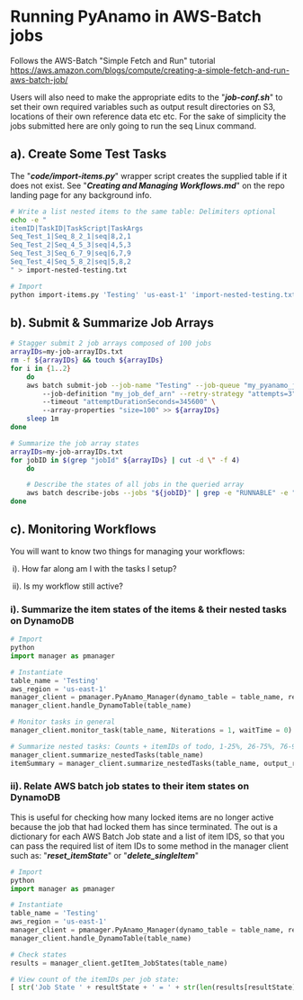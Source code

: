 
# Running PyAnamo in AWS-Batch jobs
Follows the AWS-Batch "Simple Fetch and Run" tutorial https://aws.amazon.com/blogs/compute/creating-a-simple-fetch-and-run-aws-batch-job/

Users will also need to make the appropriate edits to the "***job-conf.sh***" to set their own required variables such as output result directories on S3, locations of their own reference data etc etc. For the sake of simplicity the jobs submitted here are only going to run the seq Linux command.



## a). Create Some Test Tasks

The "***code/import-items.py***" wrapper script creates the supplied table if it does not exist. See "***Creating and Managing Workflows.md***" on the repo landing page for any background info.


```bash
# Write a list nested items to the same table: Delimiters optional
echo -e "
itemID|TaskID|TaskScript|TaskArgs
Seq_Test_1|Seq_8_2_1|seq|8,2,1
Seq_Test_2|Seq_4_5_3|seq|4,5,3
Seq_Test_3|Seq_6_7_9|seq|6,7,9
Seq_Test_4|Seq_5_8_2|seq|5,8,2
" > import-nested-testing.txt

# Import
python import-items.py 'Testing' 'us-east-1' 'import-nested-testing.txt' '|' ','
```



## b). Submit & Summarize Job Arrays


```bash
# Stagger submit 2 job arrays composed of 100 jobs
arrayIDs=my-job-arrayIDs.txt
rm -f ${arrayIDs} && touch ${arrayIDs}
for i in {1..2}
	do
	aws batch submit-job --job-name "Testing" --job-queue "my_pyanamo_job_queue" \ 
		--job-definition "my_job_def_arn" --retry-strategy "attempts=3" \ 
		--timeout "attemptDurationSeconds=345600" \ 
		--array-properties "size=100" >> ${arrayIDs}
	sleep 1m
done

# Summarize the job array states
arrayIDs=my-job-arrayIDs.txt
for jobID in $(grep "jobId" ${arrayIDs} | cut -d \" -f 4)
	do

	# Describe the states of all jobs in the queried array
	aws batch describe-jobs --jobs "${jobID}" | grep -e "RUNNABLE" -e "SUCCEEDED" -e "SUBMITTED" -e "RUNNING" -e "FAILED" -e "RUNNING" -e "STARTING" -e "PENDING" | awk 'NR >= 2' | xargs | sed -e "s/^/${jobID}, /g" -e 's/,$//g'
done
```



## c). Monitoring Workflows

You will want to know two things for managing your workflows:

​	i). How far along am I with the tasks I setup?

​	ii). Is my workflow still active?



### i). Summarize the item states of the items & their nested tasks on DynamoDB

```python
# Import
python
import manager as pmanager

# Instantiate
table_name = 'Testing'
aws_region = 'us-east-1'
manager_client = pmanager.PyAnamo_Manager(dynamo_table = table_name, region = aws_region)
manager_client.handle_DynamoTable(table_name)

# Monitor tasks in general
manager_client.monitor_task(table_name, Niterations = 1, waitTime = 0)

# Summarize nested tasks: Counts + itemIDs of todo, 1-25%, 26-75%, 76-99%, done
manager_client.summarize_nestedTasks(table_name)
itemSummary = manager_client.summarize_nestedTasks(table_name, output_results = 1)
```

### ii). Relate AWS batch job states to their item states on DynamoDB

This is useful for checking how many locked items are no longer active because the job that had locked them has since terminated. The out is a dictionary for each AWS Batch Job state and a list of item IDS, so that you can pass the required list of item IDs to some method in the manager client such as: "***reset_itemState***" or "***delete_singleItem***"

```python
# Import
python
import manager as pmanager

# Instantiate
table_name = 'Testing'
aws_region = 'us-east-1'
manager_client = pmanager.PyAnamo_Manager(dynamo_table = table_name, region = aws_region)
manager_client.handle_DynamoTable(table_name)

# Check states
results = manager_client.getItem_JobStates(table_name)

# View count of the itemIDs per job state: 
[ str('Job State ' + resultState + ' = ' + str(len(results[resultState]))) for resultState in results.keys() ]
```
